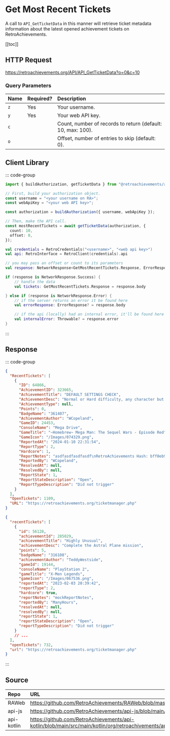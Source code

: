 <script setup>
import SampleRequest from '../../components/SampleRequest.vue';
</script>

# Get Most Recent Tickets

A call to `API_GetTicketData` in this manner will retrieve ticket metadata information about the latest opened achievement tickets on RetroAchievements.

[[toc]]

## HTTP Request

<SampleRequest httpVerb="GET">https://retroachievements.org/API/API_GetTicketData?o=0&c=10</SampleRequest>

### Query Parameters

| Name | Required? | Description                                                 |
| :--- | :-------- | :---------------------------------------------------------- |
| `z`  | Yes       | Your username.                                              |
| `y`  | Yes       | Your web API key.                                           |
| `c`  |           | Count, number of records to return (default: 10, max: 100). |
| `o`  |           | Offset, number of entries to skip (default: 0).             |

## Client Library

::: code-group

```ts [NodeJS]
import { buildAuthorization, getTicketData } from "@retroachievements/api";

// First, build your authorization object.
const username = "<your username on RA>";
const webApiKey = "<your web API key>";

const authorization = buildAuthorization({ username, webApiKey });

// Then, make the API call.
const mostRecentTickets = await getTicketData(authorization, {
  count: 10,
  offset: 0,
});
```

```kotlin [Kotlin]
val credentials = RetroCredentials("<username>", "<web api key>")
val api: RetroInterface = RetroClient(credentials).api

// you may pass an offset or count to its parameters
val response: NetworkResponse<GetMostRecentTickets.Response, ErrorResponse> = api.getMostRecentTickets()

if (response is NetworkResponse.Success) {
    // handle the data
    val tickets: GetMostRecentTickets.Response = response.body

} else if (response is NetworkResponse.Error) {
    // if the server returns an error it be found here
    val errorResponse: ErrorResponse? = response.body

    // if the api (locally) had an internal error, it'll be found here
    val internalError: Throwable? = response.error
}
```

:::

## Response

::: code-group

```json [HTTP Response]
{
  "RecentTickets": [
    {
      "ID": 64866,
      "AchievementID": 323665,
      "AchievementTitle": "DEFAULT SETTINGS CHECK",
      "AchievementDesc": "Normal or Hard difficulty, any character but \"Man\", any buster charge. All other settings OFF.",
      "AchievementType": null,
      "Points": 0,
      "BadgeName": "361407",
      "AchievementAuthor": "WCopeland",
      "GameID": 24453,
      "ConsoleName": "Mega Drive",
      "GameTitle": "~Homebrew~ Mega Man: The Sequel Wars - Episode Red",
      "GameIcon": "/Images/074329.png",
      "ReportedAt": "2024-01-10 22:31:54",
      "ReportType": 2,
      "Hardcore": 1,
      "ReportNotes": "asdfasdfasdfasdf\nRetroAchievements Hash: bff0eb90c2006edade14063d4a2d13cf\nEmulator: RALibRetro (123123)\nEmulator Version: 123",
      "ReportedBy": "WCopeland",
      "ResolvedAt": null,
      "ResolvedBy": null,
      "ReportState": 1,
      "ReportStateDescription": "Open",
      "ReportTypeDescription": "Did not trigger"
    }
  ],
  "OpenTickets": 1109,
  "URL": "https://retroachievements.org/ticketmanager.php"
}
```

```json [NodeJS]
{
  "recentTickets": [
    {
      "id": 56128,
      "achievementId": 285029,
      "achievementTitle": "Highly Unusual",
      "achievementDesc": "Complete the Astral Plane mission",
      "points": 5,
      "badgeName": "316108",
      "achievementAuthor": "TeddyWestside",
      "gameId": 19144,
      "consoleName": "PlayStation 2",
      "gameTitle": "X-Men Legends",
      "gameIcon": "/Images/067536.png",
      "reportedAt": "2023-02-03 20:39:42",
      "reportType": 2,
      "hardcore": true,
      "reportNotes": "mockReportNotes",
      "reportedBy": "ManyHours",
      "resolvedAt": null,
      "resolvedBy": null,
      "reportState": 1,
      "reportStateDescription": "Open",
      "reportTypeDescription": "Did not trigger"
    }
    // ...
  ],
  "openTickets": 732,
  "url": "https://retroachievements.org/ticketmanager.php"
}
```

:::

## Source

| Repo       | URL                                                                                                                  |
| :--------- | :------------------------------------------------------------------------------------------------------------------- |
| RAWeb      | https://github.com/RetroAchievements/RAWeb/blob/master/public/API/API_GetTicketData.php                              |
| api-js     | https://github.com/RetroAchievements/api-js/blob/main/src/ticket/getTicketData.ts                                    |
| api-kotlin | https://github.com/RetroAchievements/api-kotlin/blob/main/src/main/kotlin/org/retroachivements/api/RetroInterface.kt |
